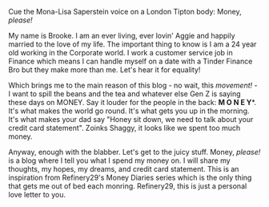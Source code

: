 Cue the Mona-Lisa Saperstein voice on a London Tipton body: Money, _please!_

My name is Brooke. I am an ever living, ever lovin' Aggie and happily married to the love of my life. The important thing to know is I am a 24 year old working in the Corporate world. I work a customer service job in Finance which means I can handle myself on a date with a Tinder Finance Bro but they make more than me. Let's hear it for equality!

Which brings me to the main reason of this blog - no wait, this *movement!* - I want to spill the beans and the tea and whatever else Gen Z is saying these days on MONEY. Say it louder for the people in the back: **M O N E Y***. It's what makes the world go round. It's what gets you up in the morning. It's what makes your dad say "Honey sit down, we need to talk about your credit card statement". Zoinks Shaggy, it looks like we spent too much money.

Anyway, enough with the blabber. Let's get to the juicy stuff. Money, _please!_ is a blog where I tell you what I spend my money on. I will share my thoughts, my hopes, my dreams, and credit card statement. This is an inspiration from Refinery29's Money Diaries series which is the only thing that gets me out of bed each monring. Refinery29, this is just a personal love letter to you.
